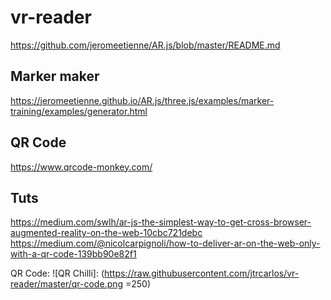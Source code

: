 # vr-reader
https://github.com/jeromeetienne/AR.js/blob/master/README.md

## Marker maker
https://jeromeetienne.github.io/AR.js/three.js/examples/marker-training/examples/generator.html

## QR Code
https://www.qrcode-monkey.com/

## Tuts
https://medium.com/swlh/ar-js-the-simplest-way-to-get-cross-browser-augmented-reality-on-the-web-10cbc721debc
https://medium.com/@nicolcarpignoli/how-to-deliver-ar-on-the-web-only-with-a-qr-code-139bb90e82f1


QR Code:
![QR Chilli]: (https://raw.githubusercontent.com/jtrcarlos/vr-reader/master/qr-code.png =250)
